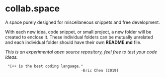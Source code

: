 # collab.space
A space purely designed for miscellaneous snippets and free development.

With each new idea, code snippet, or small project, a new folder will be created to enclose it. These individual folders can be mutually unrelated and each individual folder should have their own __README.md__ file.

_This is an experimental open source repository, feel free to test your code ideas._

     "C++ is the best coding language."
                                      -Eric Chen (2019)
